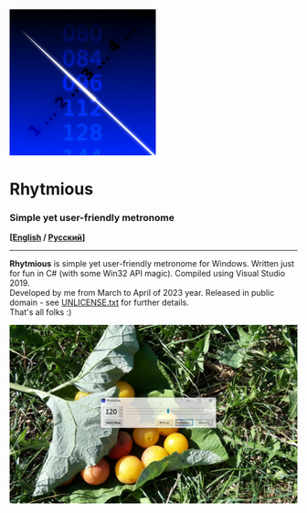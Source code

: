 <img src="logo.png" alt="Rhytmious" title="Rhytmious">

# Rhytmious

### Simple yet user-friendly metronome

**\[[English](README.md) / [Русский](README-RU.md)\]**

---

**Rhytmious** is simple yet user-friendly metronome for Windows. Written just for fun in C# (with some Win32 API magic). Compiled using Visual Studio 2019.\
Developed by me from March to April of 2023 year. Released in public domain - see [UNLICENSE.txt](UNLICENSE.txt) for further details.\
That's all folks :)

<img src="screen.png" alt="Rhytmious on Windows 10" title="Rhytmious on Windows 10">